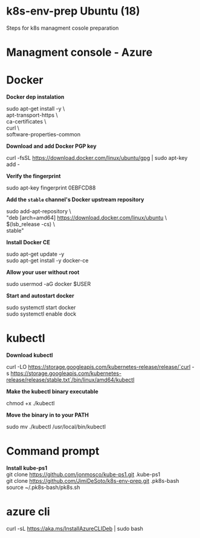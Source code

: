 # k8s-env-prep Ubuntu (18)
Steps for k8s managment cosole preparation

# Managment console - Azure

# Docker


<b> Docker dep instalation</b>  
  
sudo apt-get install -y \  
    apt-transport-https \  
    ca-certificates \  
    curl \  
    software-properties-common  

<b>Download and add Docker PGP key</b>  
  
curl -fsSL https://download.docker.com/linux/ubuntu/gpg | sudo apt-key add -  

<b>Verify the fingerprint</b>  
  
sudo apt-key fingerprint 0EBFCD88  

<b>Add the `stable` channel's Docker upstream repository</b> 
  
sudo add-apt-repository \  
   "deb [arch=amd64] https://download.docker.com/linux/ubuntu \  
   $(lsb_release -cs) \  
   stable"  
   
<b>Install Docker CE </b>  
  
sudo apt-get update -y  
sudo apt-get install -y docker-ce
 
<b>Allow your user without root</b>  
  
sudo usermod -aG docker $USER  

<b>Start and autostart docker</b>  
  
sudo systemctl start docker  
sudo systemctl enable dock  

# kubectl

<b> Download kubectl</b>  
  
curl -LO https://storage.googleapis.com/kubernetes-release/release/`curl -s https://storage.googleapis.com/kubernetes-release/release/stable.txt`/bin/linux/amd64/kubectl  

<b>Make the kubectl binary executable</b>  
  
chmod +x ./kubectl  

<b>Move the binary in to your PATH</b>  
  
sudo mv ./kubectl /usr/local/bin/kubectl

# Command prompt
<b> Install kube-ps1</b>  
git clone https://github.com/jonmosco/kube-ps1.git .kube-ps1  
git clone https://github.com/JimiDeSoto/k8s-env-prep.git .pk8s-bash  
source ~/.pk8s-bash/pk8s.sh  

# azure cli
curl -sL https://aka.ms/InstallAzureCLIDeb | sudo bash  


